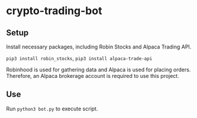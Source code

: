 # crypto-trading-bot

## Setup ##

Install necessary packages, including Robin Stocks and Alpaca Trading API.



```pip3 install robin_stocks```,
```pip3 install alpaca-trade-api``` 


Robinhood is used for gathering data and Alpaca is used for placing orders. Therefore, an Alpaca brokerage account is required to use this project.

## Use ##

Run ```python3 bot.py``` to execute script.